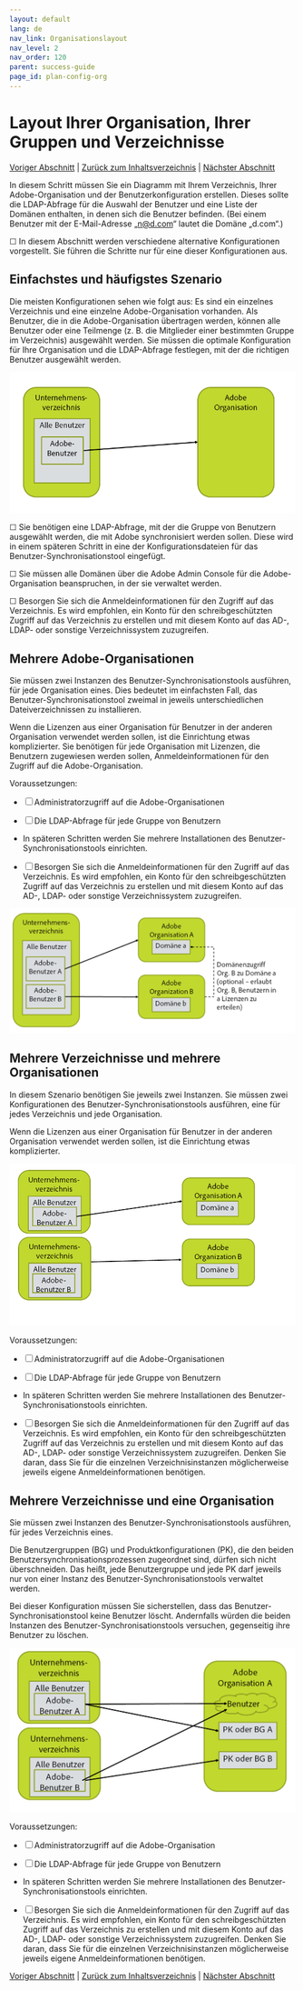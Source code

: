 ```yaml
---
layout: default
lang: de
nav_link: Organisationslayout
nav_level: 2
nav_order: 120
parent: success-guide
page_id: plan-config-org
---
```


# Layout Ihrer Organisation, Ihrer Gruppen und Verzeichnisse

[Voriger Abschnitt](before_you_start.md) \| [Zurück zum Inhaltsverzeichnis](index.md) \| [Nächster Abschnitt](layout_products.md)

In diesem Schritt müssen Sie ein Diagramm mit Ihrem Verzeichnis, Ihrer Adobe-Organisation und der Benutzerkonfiguration erstellen. Dieses sollte die LDAP-Abfrage für die Auswahl der Benutzer und eine Liste der Domänen enthalten, in denen sich die Benutzer befinden. (Bei einem Benutzer mit der E-Mail-Adresse „n@d.com“ lautet die Domäne „d.com“.)

&#9744; In diesem Abschnitt werden verschiedene alternative Konfigurationen vorgestellt. Sie führen die Schritte nur für eine dieser Konfigurationen aus.

## Einfachstes und häufigstes Szenario

Die meisten Konfigurationen sehen wie folgt aus: Es sind ein einzelnes Verzeichnis und eine einzelne Adobe-Organisation vorhanden. Als Benutzer, die in die Adobe-Organisation übertragen werden, können alle Benutzer oder eine Teilmenge (z. B. die Mitglieder einer bestimmten Gruppe im Verzeichnis) ausgewählt werden. Sie müssen die optimale Konfiguration für Ihre Organisation und die LDAP-Abfrage festlegen, mit der die richtigen Benutzer ausgewählt werden.

![Einfache Konfiguration](images/layout_orgs_simple.PNG)

&#9744; Sie benötigen eine LDAP-Abfrage, mit der die Gruppe von Benutzern ausgewählt werden, die mit Adobe synchronisiert werden sollen. Diese wird in einem späteren Schritt in eine der Konfigurationsdateien für das Benutzer-Synchronisationstool eingefügt.


&#9744; Sie müssen alle Domänen über die Adobe Admin Console für die Adobe-Organisation beanspruchen, in der sie verwaltet werden.

&#9744; Besorgen Sie sich die Anmeldeinformationen für den Zugriff auf das Verzeichnis. Es wird empfohlen, ein Konto für den schreibgeschützten Zugriff auf das Verzeichnis zu erstellen und mit diesem Konto auf das AD-, LDAP- oder sonstige Verzeichnissystem zuzugreifen.

## Mehrere Adobe-Organisationen

Sie müssen zwei Instanzen des Benutzer-Synchronisationstools ausführen, für jede Organisation eines. Dies bedeutet im einfachsten Fall, das Benutzer-Synchronisationstool zweimal in jeweils unterschiedlichen Dateiverzeichnissen zu installieren.

Wenn die Lizenzen aus einer Organisation für Benutzer in der anderen Organisation verwendet werden sollen, ist die Einrichtung etwas komplizierter. Sie benötigen für jede Organisation mit Lizenzen, die Benutzern zugewiesen werden sollen, Anmeldeinformationen für den Zugriff auf die Adobe-Organisation.


Voraussetzungen:

- &#9744; Administratorzugriff auf die Adobe-Organisationen

- &#9744; Die LDAP-Abfrage für jede Gruppe von Benutzern

-  In späteren Schritten werden Sie mehrere Installationen des Benutzer-Synchronisationstools einrichten.

-  &#9744; Besorgen Sie sich die Anmeldeinformationen für den Zugriff auf das Verzeichnis. Es wird empfohlen, ein Konto für den schreibgeschützten Zugriff auf das Verzeichnis zu erstellen und mit diesem Konto auf das AD-, LDAP- oder sonstige Verzeichnissystem zuzugreifen.




![Konfiguration mit mehreren Instanzen](images/layout_orgs_multi.png)

## Mehrere Verzeichnisse und mehrere Organisationen

In diesem Szenario benötigen Sie jeweils zwei Instanzen. Sie müssen zwei Konfigurationen des Benutzer-Synchronisationstools ausführen, eine für jedes Verzeichnis und jede Organisation.

Wenn die Lizenzen aus einer Organisation für Benutzer in der anderen Organisation verwendet werden sollen, ist die Einrichtung etwas komplizierter.



![Mehrere Organisationen und mehrere Verzeichnisse](images/layout_orgs_multi_dir_multi_org.png)


Voraussetzungen:

- &#9744; Administratorzugriff auf die Adobe-Organisationen

- &#9744; Die LDAP-Abfrage für jede Gruppe von Benutzern

-  In späteren Schritten werden Sie mehrere Installationen des Benutzer-Synchronisationstools einrichten.

-  &#9744; Besorgen Sie sich die Anmeldeinformationen für den Zugriff auf das Verzeichnis. Es wird empfohlen, ein Konto für den schreibgeschützten Zugriff auf das Verzeichnis zu erstellen und mit diesem Konto auf das AD-, LDAP- oder sonstige Verzeichnissystem zuzugreifen.
 Denken Sie daran, dass Sie für die einzelnen Verzeichnisinstanzen möglicherweise jeweils eigene Anmeldeinformationen benötigen.


## Mehrere Verzeichnisse und eine Organisation

Sie müssen zwei Instanzen des Benutzer-Synchronisationstools ausführen, für jedes Verzeichnis eines.

Die Benutzergruppen (BG) und Produktkonfigurationen (PK), die den beiden Benutzersynchronisationsprozessen zugeordnet sind, dürfen sich nicht überschneiden. Das heißt, jede Benutzergruppe und jede PK darf jeweils nur von einer Instanz des Benutzer-Synchronisationstools verwaltet werden.

Bei dieser Konfiguration müssen Sie sicherstellen, dass das Benutzer-Synchronisationstool keine Benutzer löscht. Andernfalls würden die beiden Instanzen des Benutzer-Synchronisationstools versuchen, gegenseitig ihre Benutzer zu löschen.


![Mehrere Verzeichnisse und eine Organisation](images/layout_orgs_multi_dir_single_org.png)

Voraussetzungen:

- &#9744; Administratorzugriff auf die Adobe-Organisation

- &#9744; Die LDAP-Abfrage für jede Gruppe von Benutzern

-  In späteren Schritten werden Sie mehrere Installationen des Benutzer-Synchronisationstools einrichten.

-  &#9744; Besorgen Sie sich die Anmeldeinformationen für den Zugriff auf das Verzeichnis. Es wird empfohlen, ein Konto für den schreibgeschützten Zugriff auf das Verzeichnis zu erstellen und mit diesem Konto auf das AD-, LDAP- oder sonstige Verzeichnissystem zuzugreifen.
 Denken Sie daran, dass Sie für die einzelnen Verzeichnisinstanzen möglicherweise jeweils eigene Anmeldeinformationen benötigen.


[Voriger Abschnitt](before_you_start.md) \| [Zurück zum Inhaltsverzeichnis](index.md) \| [Nächster Abschnitt](layout_products.md)
